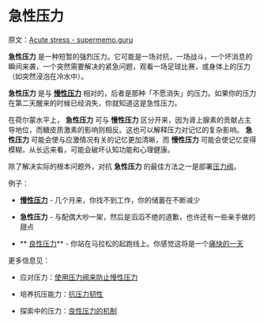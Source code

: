 # 急性压力

原文：[Acute stress - supermemo.guru](https://supermemo.guru/wiki/Acute_stress)

 **急性压力** 是一种短暂的强烈压力。它可能是一场对抗，一场战斗，一个坏消息的瞬间来袭，一个突然需要解决的紧急问题，观看一场足球比赛，或身体上的压力（如突然浸泡在冷水中）。

 **急性压力** 是与 **[慢性压力](https://supermemo.guru/wiki/Chronic_stress)** 相对的，后者是那种「不愿消失」的压力。如果你的压力在第二天醒来的时候已经消失，你就知道这是急性压力。

在荷尔蒙水平上， **急性压力** 可与 **慢性压力** 区分开来，因为肾上腺素的贡献占主导地位，而糖皮质激素的影响则相反。这也可以解释压力对记忆的复杂影响。 **急性压力** 可能会使与应激情况有关的记忆更加清晰，而 **慢性压力** 可能会使记忆变得模糊，从长远来看，可能会破坏认知功能和心理健康。

除了解决实际的根本问题外，对抗 **急性压力** 的最佳方法之一是部署[压力阀](https://supermemo.guru/wiki/Stress_valves)。

例子：

- **[慢性压力](https://supermemo.guru/wiki/Chronic_stress)** - 几个月来，你找不到工作，你的储蓄在不断减少

- **急性压力** - 与配偶大吵一架，然后是滔滔不绝的道歉，也许还有一些亲手做的甜点

- ** [良性压力](https://supermemo.guru/wiki/Eustress)** - 你站在马拉松的起跑线上。你感觉这将是一个[痛快的一天](https://supermemo.guru/wiki/Simple_formula_for_happiness)

更多信息见：

- 应对压力：[使用压力阀来防止慢性压力](https://supermemo.guru/wiki/Using_stress_valves_to_prevent_chronic_stress)

- 培养抗压能力：[抗压力韧性](https://supermemo.guru/wiki/Stress_resilience)

- 探索中的压力：[良性压力的机制](https://supermemo.guru/wiki/Mechanics_of_eustress)